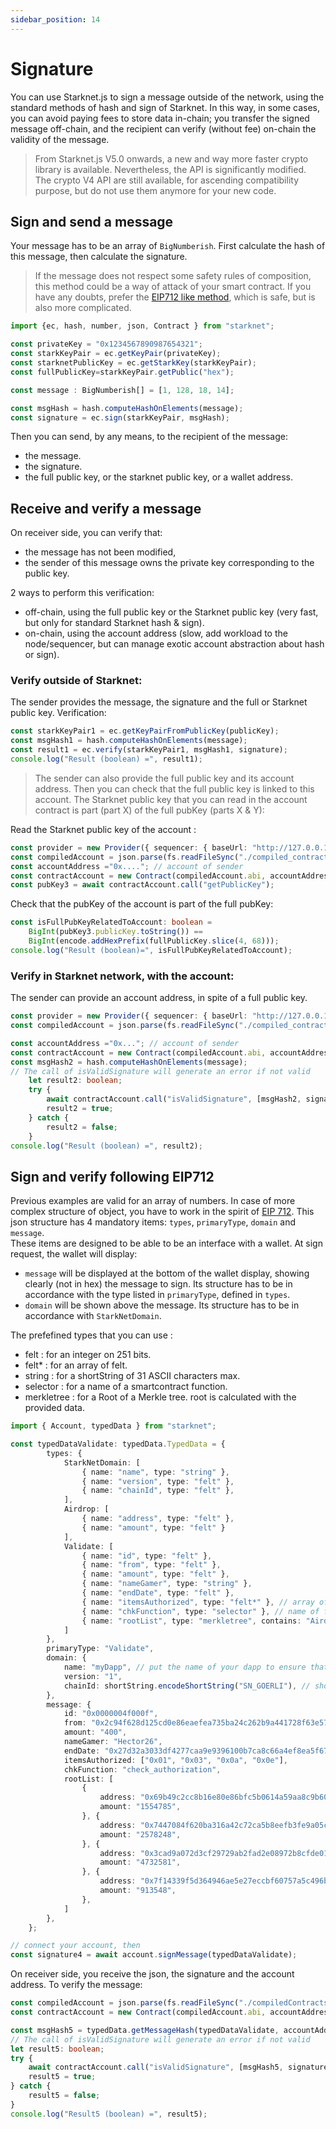 ```yaml
---
sidebar_position: 14
---
```


# Signature

You can use Starknet.js to sign a message outside of the network, using the standard methods of hash and sign of Starknet. In this way, in some cases, you can avoid paying fees to store data in-chain; you transfer the signed message off-chain, and the recipient can verify (without fee) on-chain the validity of the message.

> From Starknet.js V5.0 onwards, a new and way more faster crypto library is available. Nevertheless, the API is significantly modified.  
> The crypto V4 API are still available, for ascending compatibility purpose, but do not use them anymore for your new code.

## Sign and send a message

Your message has to be an array of `BigNumberish`. First calculate the hash of this message, then calculate the signature.

> If the message does not respect some safety rules of composition, this method could be a way of attack of your smart contract. If you have any doubts, prefer the [EIP712 like method](#sign-and-verify-following-eip712), which is safe, but is also more complicated.

```typescript
import {ec, hash, number, json, Contract } from "starknet";

const privateKey = "0x1234567890987654321";
const starkKeyPair = ec.getKeyPair(privateKey);
const starknetPublicKey = ec.getStarkKey(starkKeyPair);
const fullPublicKey=starkKeyPair.getPublic("hex");

const message : BigNumberish[] = [1, 128, 18, 14];

const msgHash = hash.computeHashOnElements(message);
const signature = ec.sign(starkKeyPair, msgHash);
```

Then you can send, by any means, to the recipient of the message:

- the message.
- the signature.
- the full public key, or the starknet public key, or a wallet address.

## Receive and verify a message

On receiver side, you can verify that:

- the message has not been modified,
- the sender of this message owns the private key corresponding to the public key.

2 ways to perform this verification:

- off-chain, using the full public key or the Starknet public key (very fast, but only for standard Starknet hash & sign).
- on-chain, using the account address (slow, add workload to the node/sequencer, but can manage exotic account abstraction about hash or sign).

### Verify outside of Starknet:

The sender provides the message, the signature and the full or Starknet public key. Verification:

```typescript
const starkKeyPair1 = ec.getKeyPairFromPublicKey(publicKey);
const msgHash1 = hash.computeHashOnElements(message);
const result1 = ec.verify(starkKeyPair1, msgHash1, signature);
console.log("Result (boolean) =", result1);
```

> The sender can also provide the full public key and its account address. Then you can check that the full public key is linked to this account. The Starknet public key that you can read in the account contract is part (part X) of the full pubKey (parts X & Y):

Read the Starknet public key of the account :

```typescript
const provider = new Provider({ sequencer: { baseUrl: "http://127.0.0.1:5050" } }); //devnet
const compiledAccount = json.parse(fs.readFileSync("./compiled_contracts/Account_0_5_1.json").toString("ascii"));
const accountAddress ="0x...."; // account of sender
const contractAccount = new Contract(compiledAccount.abi, accountAddress, provider);
const pubKey3 = await contractAccount.call("getPublicKey");
```

Check that the pubKey of the account is part of the full pubKey:

```typescript
const isFullPubKeyRelatedToAccount: boolean =
    BigInt(pubKey3.publicKey.toString()) ==
    BigInt(encode.addHexPrefix(fullPublicKey.slice(4, 68)));
console.log("Result (boolean)=", isFullPubKeyRelatedToAccount);
```

### Verify in Starknet network, with the account:

The sender can provide an account address, in spite of a full public key.

```typescript
const provider = new Provider({ sequencer: { baseUrl: "http://127.0.0.1:5050" } }); //devnet
const compiledAccount = json.parse(fs.readFileSync("./compiled_contracts/Account_0_5_1.json").toString("ascii"));

const accountAddress ="0x..."; // account of sender
const contractAccount = new Contract(compiledAccount.abi, accountAddress, provider);
const msgHash2 = hash.computeHashOnElements(message);
// The call of isValidSignature will generate an error if not valid
    let result2: boolean;
    try {
        await contractAccount.call("isValidSignature", [msgHash2, signature]);
        result2 = true;
    } catch {
        result2 = false;
    }
console.log("Result (boolean) =", result2);
```

## Sign and verify following EIP712

Previous examples are valid for an array of numbers. In case of more complex structure of object, you have to work in the spirit of [EIP 712](https://eips.ethereum.org/EIPS/eip-712). This json structure has 4 mandatory items: `types`, `primaryType`, `domain` and `message`.  
These items are designed to be able to be an interface with a wallet. At sign request, the wallet will display:

- `message` will be displayed at the bottom of the wallet display, showing clearly (not in hex) the message to sign. Its structure has to be in accordance with the type listed in `primaryType`, defined in `types`.
- `domain` will be shown above the message. Its structure has to be in accordance with `StarkNetDomain`.

The prefefined types that you can use :

- felt : for an integer on 251 bits.
- felt\* : for an array of felt.
- string : for a shortString of 31 ASCII characters max.
- selector : for a name of a smartcontract function.
- merkletree : for a Root of a Merkle tree. root is calculated with the provided data.

```typescript
import { Account, typedData } from "starknet";

const typedDataValidate: typedData.TypedData = {
        types: {
            StarkNetDomain: [
                { name: "name", type: "string" },
                { name: "version", type: "felt" },
                { name: "chainId", type: "felt" },
            ],
            Airdrop: [
                { name: "address", type: "felt" },
                { name: "amount", type: "felt" }
            ],
            Validate: [
                { name: "id", type: "felt" },
                { name: "from", type: "felt" },
                { name: "amount", type: "felt" },
                { name: "nameGamer", type: "string" },
                { name: "endDate", type: "felt" },
                { name: "itemsAuthorized", type: "felt*" }, // array of felt
                { name: "chkFunction", type: "selector" }, // name of function
                { name: "rootList", type: "merkletree", contains: "Airdrop" } // root of a merkle tree
            ]
        },
        primaryType: "Validate",
        domain: {
            name: "myDapp", // put the name of your dapp to ensure that the signatures will not be used by other DAPP
            version: "1",
            chainId: shortString.encodeShortString("SN_GOERLI"), // shortString of 'SN_GOERLI' (or 'SN_MAIN' or 'SN_GOERLI2'), to be sure that signature can't be used by other network.
        },
        message: {
            id: "0x0000004f000f",
            from: "0x2c94f628d125cd0e86eaefea735ba24c262b9a441728f63e5776661829a4066",
            amount: "400",
            nameGamer: "Hector26",
            endDate: "0x27d32a3033df4277caa9e9396100b7ca8c66a4ef8ea5f6765b91a7c17f0109c",
            itemsAuthorized: ["0x01", "0x03", "0x0a", "0x0e"],
            chkFunction: "check_authorization",
            rootList: [
                {
                    address: "0x69b49c2cc8b16e80e86bfc5b0614a59aa8c9b601569c7b80dde04d3f3151b79",
                    amount: "1554785",
                }, {
                    address: "0x7447084f620ba316a42c72ca5b8eefb3fe9a05ca5fe6430c65a69ecc4349b3b",
                    amount: "2578248",
                }, {
                    address: "0x3cad9a072d3cf29729ab2fad2e08972b8cfde01d4979083fb6d15e8e66f8ab1",
                    amount: "4732581",
                }, {
                    address: "0x7f14339f5d364946ae5e27eccbf60757a5c496bf45baf35ddf2ad30b583541a",
                    amount: "913548",
                },
            ]
        },
    };

// connect your account, then
const signature4 = await account.signMessage(typedDataValidate);
```

On receiver side, you receive the json, the signature and the account address. To verify the message:

```typescript
const compiledAccount = json.parse(fs.readFileSync("./compiledContracts/Account_0_5_1.json").toString("ascii"));
const contractAccount = new Contract(compiledAccount.abi, accountAddress, provider);

const msgHash5 = typedData.getMessageHash(typedDataValidate, accountAddress);
// The call of isValidSignature will generate an error if not valid
let result5: boolean;
try {
    await contractAccount.call("isValidSignature", [msgHash5, signature5]);
    result5 = true;
} catch {
    result5 = false;
}
console.log("Result5 (boolean) =", result5);
```

